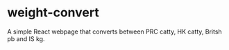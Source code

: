 # weight-convert

A simple React webpage that converts between PRC catty, HK catty, Britsh pb and IS kg.
